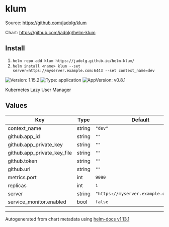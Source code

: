 # klum

Source: <https://github.com/jadolg/klum>

Chart: <https://github.com/jadolg/helm-klum>

## Install
1. `helm repo add klum https://jadolg.github.io/helm-klum/`
2. `helm install <name> klum --set server=https://myserver.example.com:6443 --set context_name=dev`

![Version: 1.15.2](https://img.shields.io/badge/Version-1.15.2-informational?style=flat-square) ![Type: application](https://img.shields.io/badge/Type-application-informational?style=flat-square) ![AppVersion: v0.8.1](https://img.shields.io/badge/AppVersion-v0.8.1-informational?style=flat-square)

Kubernetes Lazy User Manager

## Values

| Key | Type | Default | Description |
|-----|------|---------|-------------|
| context_name | string | `"dev"` |  |
| github.app_id | string | `""` |  |
| github.app_private_key | string | `""` |  |
| github.app_private_key_file | string | `""` |  |
| github.token | string | `""` |  |
| github.url | string | `""` |  |
| metrics.port | int | `9090` |  |
| replicas | int | `1` |  |
| server | string | `"https://myserver.example.com:6443"` |  |
| service_monitor.enabled | bool | `false` |  |

----------------------------------------------
Autogenerated from chart metadata using [helm-docs v1.13.1](https://github.com/norwoodj/helm-docs/releases/v1.13.1)
